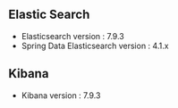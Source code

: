## Elastic Search
* Elasticsearch version : 7.9.3
* Spring Data Elasticsearch version : 4.1.x

## Kibana
* Kibana version : 7.9.3
